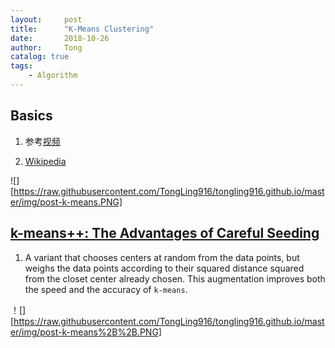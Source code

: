 ```yaml
---
layout:     post
title:      "K-Means Clustering"
date:       2018-10-26
author:     Tong
catalog: true
tags:
    - Algorithm
---
```


## Basics

1. 参考[视频][youtube-k-means-clustering]

2. [Wikipedia][wiki-k-means]

![][https://raw.githubusercontent.com/TongLing916/tongling916.github.io/master/img/post-k-means.PNG]

## [k-means++: The Advantages of Careful Seeding][paper-k-means++]

1. A variant that chooses centers at random from the data points, but weighs the data points according to their squared distance squared from the closet center already chosen. This augmentation improves both the speed and the accuracy of `k-means`.

！[][https://raw.githubusercontent.com/TongLing916/tongling916.github.io/master/img/post-k-means%2B%2B.PNG]


[youtube-k-means-clustering]: https://www.youtube.com/watch?v=9991JlKnFmk
[wiki-k-means]: https://zh.wikipedia.org/wiki/K-%E5%B9%B3%E5%9D%87%E7%AE%97%E6%B3%95
[paper-k-means++]: http://ilpubs.stanford.edu:8090/778/1/2006-13.pdf
